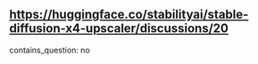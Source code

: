 ## https://huggingface.co/stabilityai/stable-diffusion-x4-upscaler/discussions/20

contains_question: no